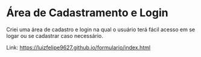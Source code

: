 # Área de Cadastramento e Login
Criei uma área de cadastro e login na qual o usuário terá fácil acesso em se logar ou se cadastrar caso necessário.

Link: https://luizfelipe9627.github.io/formulario/index.html
